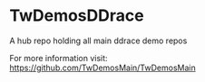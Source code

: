 # TwDemosDDrace
A hub repo holding all main ddrace demo repos

For more information visit: https://github.com/TwDemosMain/TwDemosMain
